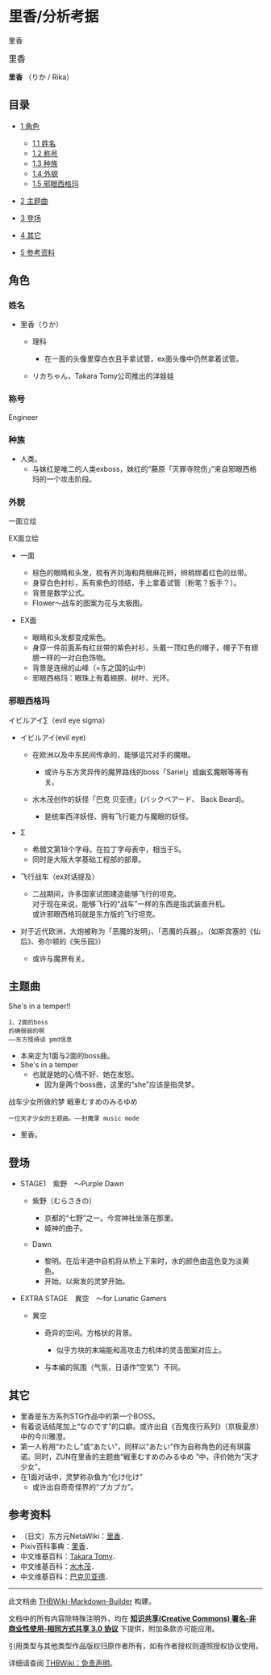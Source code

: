 # 里香/分析考据

<!-- source html: G:\repos\THBWiki-Markdown-Builder\THBWikiMarkdown\Temp\main\6\6b\ns0%3A%E9%87%8C%E9%A6%99%2F%E5%88%86%E6%9E%90%E8%80%83%E6%8D%AE.html -->

里香

  
<big>里香</big>  

 **里香** （りか / Rika）
  


## 目录

- [1 角色](#角色)

  - [1.1 姓名](#姓名)
  - [1.2 称号](#称号)
  - [1.3 种族](#种族)
  - [1.4 外貌](#外貌)
  - [1.5 邪眼西格玛](#邪眼西格玛)



- [2 主题曲](#主题曲)
- [3 登场](#登场)
- [4 其它](#其它)
- [5 参考资料](#参考资料)





## 角色

### 姓名
- 里香（りか）
  - 理科
    - 在一面的头像里穿白衣且手拿试管，ex面头像中仍然拿着试管。

  - リカちゃん，Takara Tomy公司推出的洋娃娃



### 称号
  
Engineer
  


### 种族
- 人类。
  - 与妹红是唯二的人类exboss，妹红的“藤原「灭罪寺院伤」”来自邪眼西格玛的一个攻击阶段。



### 外貌



[](./文件-里香（封魔录立绘）.png.md)

一面立绘


[](./文件-里香2（封魔录立绘）.png.md)
EX面立绘




- 一面
  - 棕色的眼睛和头发，梳有齐刘海和两根麻花辫，辫梢绑着红色的丝带。
  - 身穿白色衬衫，系有紫色的领结，手上拿着试管（粉笔？扳手？）。
  - 背景是数学公式。
  - Flower～战车的图案为花与太极图。

- EX面
  - 眼睛和头发都变成紫色。
  - 身穿一件前面系有红丝带的紫色衬衫，头戴一顶红色的帽子，帽子下有翅膀一样的一对白色饰物。
  - 背景是连绵的山峰（=东之国的山中）
  - 邪眼西格玛：眼珠上有着翅膀、树叶、光环。



### 邪眼西格玛
  
イビルアイ∑（evil eye sigma）
  

- イビルアイ(evil eye)
  - 在欧洲以及中东民间传承的，能够诅咒对手的魔眼。
    - 或许与东方灵异传的魔界路线的boss「Sariel」或幽玄魔眼等等有关。

  - 水木茂创作的妖怪「巴克 贝亚德」(バックベアード、 Back Beard)。
    - 是统率西洋妖怪、拥有飞行能力与魔眼的妖怪。


- Σ
  - 希腊文第18个字母。在拉丁字母表中，相当于S。
  - 同时是大阪大学基础工程部的部章。

- 飞行战车（ex对话提及）
  - 二战期间，许多国家试图建造能够飞行的坦克。  
对于现在来说，能够飞行的“战车”一样的东西是指武装直升机。  
或许邪眼西格玛就是东方版的飞行坦克。

- 对于近代欧洲，大炮被称为「恶魔的发明」、「恶魔的兵器」。（如斯宾塞的《仙后》、弥尔顿的《失乐园》）
  - 或许与魔界有关。



## 主题曲
  
She's in a temper!!
  

```
1、2面的boss  
的确很弱的啊   
——东方怪绮谈 pmd信息
```

- 本来定为1面与2面的boss曲。
- She's in a temper
  - 也就是她的心情不好、她在发怒。
    - 因为是两个boss曲，这里的“she”应该是指灵梦。



  
战车少女所做的梦 戦車むすめのみるゆめ
  

```
一位天才少女的主题曲。——封魔录 music mode
```

- 里香。


## 登场
- STAGE1　紫野　～Purple Dawn
  - 紫野（むらさきの）
    - 京都的“七野”之一。今宫神社坐落在那里。
    - 姬神的曲子。

  - Dawn
    - 黎明。在后半道中自机将从桥上下来时，水的颜色由蓝色变为淡黄色。
    - 开始。以紫发的灵梦开始。


- EXTRA STAGE　異空　～for Lunatic Gamers
  - 異空
    - 奇异的空间。方格状的背景。
      - 似乎方块的末端能和高攻击力机体的灵击图案对应上。

    - 与本编的氛围（气氛，日语作“空気”）不同。




## 其它
- 里香是东方系列STG作品中的第一个BOSS。
- 有着说话结尾加上“なのです”的口癖。或许出自《百鬼夜行系列》（京极夏彦）中的今川雅澄。
- 第一人称用“わたし”或“あたい”，同样以“あたい”作为自称角色的还有琪露诺。同时，ZUN在里香的主题曲“戦車むすめのみるゆめ ”中，评价她为“天才少女”。
- 在1面对话中，灵梦称杂鱼为“化け化け”
  - 或许出自奇奇怪界的“プカプカ”。



## 参考资料
- （日文）东方元NetaWiki：[里香](https://seesaawiki.jp/toho-motoneta_2nd/d/Τ��)．
- Pixiv百科事典：[里香](http://dic.pixiv.net/a/里香(東方project))．
- 中文维基百科：[Takara Tomy](http://zh.wikipedia.org/wiki/Takara_Tomy)．
- 中文维基百科：[水木茂](http://zh.wikipedia.org/wiki/水木茂)．
- 中文维基百科：[巴克贝亚德](http://zh.wikipedia.org/wiki/巴克貝亞德)．





---

此文档由 [THBWiki-Markdown-Builder](https://github.com/Delsin-Yu/THBWiki-Markdown-Builder) 构建。

文档中的所有内容除特殊注明外，均在 [**知识共享(Creative Commons) 署名-非商业性使用-相同方式共享 3.0 协议**](https://creativecommons.org/licenses/by-sa/3.0/deed.zh-hans) 下提供，附加条款亦可能应用。

引用类型与其他类型作品版权归原作者所有，如有作者授权则遵照授权协议使用。

详细请查阅 [THBWiki：免责声明](https://thbwiki.cc/THBWiki:%E5%85%8D%E8%B4%A3%E5%A3%B0%E6%98%8E)。

